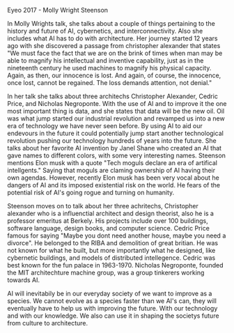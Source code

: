 Eyeo 2017 - Molly Wright Steenson

In Molly Wrights talk, she talks about a couple of things pertaining to the history and future of AI, cybernetics, and interconnectivity.
Also she includes what AI has to do with architecture. Her journey started 12 years ago with she discovered a passage from christopher alexander that states
"We must face the fact that we are on the brink of times when man may be able to magnify his intellectual and inventive capability,
just as in the nineteenth century he used machines to magnify his physical capacity. Again, as then, our innocence is lost. And again, 
of course, the innocence, once lost, cannot be regained. The loss demands attention, not denial."

In her talk she talks about three architechs Christopher Alexander, Cedric Price, and Nicholas Negroponte. With the use of AI and to improve it
the one most important thing is data, and she states that data will be the new oil. Oil was what jump started our industrial revolution and 
revamped us into a new era of technology we have never seen before. By using AI to aid our endevours in the future it could potentially jump start another
technological revolution pushing our technology hundreds of years into the future.
She talks about her favorite AI invention by Janel Shane who created an AI that gave names to different colors, with some very interesting names.
Steenson mentions Elon musk with a quote "Tech moguls declare an era of artifical intellgents." Saying that moguls are claming ownership of AI having their own agendas.
However, recently Elon musk has been very vocal about he dangers of AI and its imposed existential risk on the world. He fears of the potential 
risk of AI's going rogue and turning on humanity.

Steenson moves on to talk about her three achritechs, Christopher alexander who is a influenctial architect and design theorist, also he is a professor
emeritus at Berkely. His projects include over 100 buildings, software language, design books, and computer science. 
Cedric Price famous for saying "Maybe you dont need another house, maybe you need a divorce". He belonged to the RIBA and demolition of great britian.
He was not known for what he built, but more importantly what he designed, like cybernetic buildings, and models of distributed intellegence.
Cedric was best known for the fun palace in 1963-1970. Nicholas Negroponte, founded the MIT architechture machine group, was a group tinkerers working towards AI.

AI will inevitabily be in our everyday society of we want to improve as a species. We cannot evolve as a species faster than we AI's can, they will eventually have
to help us with improving the future. With our technology and with our knowledge. We also can use it in shaping the societys future from culture to architecture.



